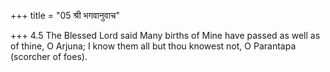+++
title = "05 श्री भगवानुवाच"

+++
4.5 The Blessed Lord said Many births of Mine have passed as well as of
thine, O Arjuna; I know them all but thou knowest not, O Parantapa
(scorcher of foes).
